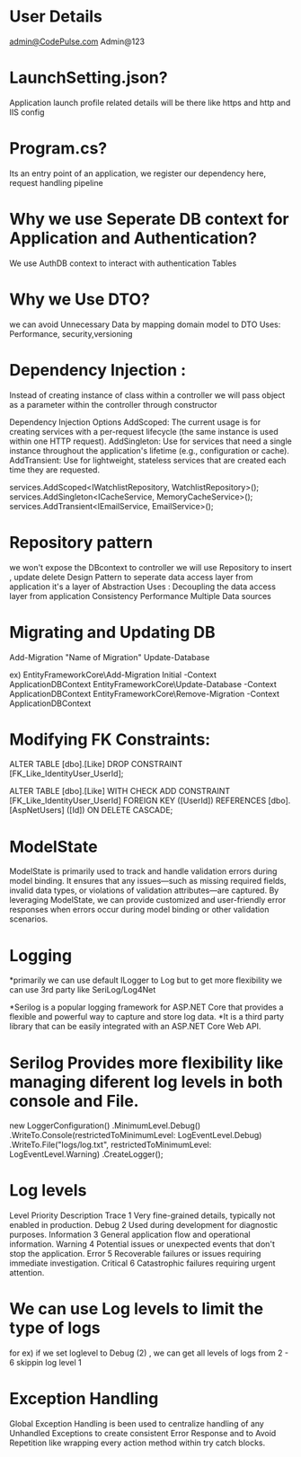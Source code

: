 # User Details
admin@CodePulse.com
Admin@123

# LaunchSetting.json?
Application launch profile related details will be there like https and http and IIS config

# Program.cs?
Its an entry point of an application, we register our dependency here, request handling pipeline


# Why we use Seperate DB context for Application and Authentication?
We use AuthDB context to interact with authentication Tables

# Why we Use DTO?
we can avoid Unnecessary Data by mapping domain model to DTO
Uses: Performance, security,versioning


# Dependency Injection :
Instead of creating instance of class within a controller we will pass object as a parameter within the controller through constructor

Dependency Injection Options
AddScoped: The current usage is for creating services with a per-request lifecycle (the same instance is used within one HTTP request).
AddSingleton: Use for services that need a single instance throughout the application's lifetime (e.g., configuration or cache).
AddTransient: Use for lightweight, stateless services that are created each time they are requested.

services.AddScoped<IWatchlistRepository, WatchlistRepository>();
services.AddSingleton<ICacheService, MemoryCacheService>();
services.AddTransient<IEmailService, EmailService>();


# Repository pattern
we won't expose the DBcontext to controller we will use Repository to insert , update delete
Design Pattern to seperate data access layer from application
it's a layer of Abstraction
Uses :
Decoupling the data access layer from application
Consistency
Performance
Multiple Data sources

# Migrating and Updating DB
Add-Migration "Name of Migration"
Update-Database

ex)
EntityFrameworkCore\Add-Migration Initial -Context ApplicationDBContext
EntityFrameworkCore\Update-Database -Context ApplicationDBContext
EntityFrameworkCore\Remove-Migration -Context ApplicationDBContext



# Modifying FK Constraints:

ALTER TABLE [dbo].[Like] 
DROP CONSTRAINT [FK_Like_IdentityUser_UserId];

ALTER TABLE [dbo].[Like]
WITH CHECK ADD CONSTRAINT [FK_Like_IdentityUser_UserId]
FOREIGN KEY ([UserId])
REFERENCES [dbo].[AspNetUsers] ([Id])
ON DELETE CASCADE;


# ModelState
ModelState is primarily used to track and handle validation errors during model binding. It ensures that any issues—such as missing required fields,
invalid data types, or violations of validation attributes—are captured. By leveraging ModelState, we can provide customized and user-friendly error
responses when errors occur during model binding or other validation scenarios.

# Logging
*primarily we can use default ILogger to Log but to get more flexibility we can use 3rd party like SeriLog/Log4Net

*Serilog is a popular logging framework for ASP.NET Core that provides a flexible and powerful way to capture and store log data.
*It is a third party library that can be easily integrated with an ASP.NET Core Web API.

# Serilog Provides more flexibility like managing diferent log levels in both console and File.
new LoggerConfiguration()
    .MinimumLevel.Debug()
    .WriteTo.Console(restrictedToMinimumLevel: LogEventLevel.Debug)
    .WriteTo.File("logs/log.txt", restrictedToMinimumLevel: LogEventLevel.Warning)
    .CreateLogger();


# Log levels
Level		Priority	Description
Trace		1			Very fine-grained details, typically not enabled in production.
Debug		2			Used during development for diagnostic purposes.
Information	3			General application flow and operational information.
Warning		4			Potential issues or unexpected events that don't stop the application.
Error		5			Recoverable failures or issues requiring immediate investigation.
Critical	6			Catastrophic failures requiring urgent attention.

# We can use Log levels to limit the type of logs 
for ex) if we set loglevel to Debug (2) , we can get all levels of logs from 2 - 6 skippin log level 1


# Exception Handling
Global Exception Handling is been used to centralize handling of any Unhandled Exceptions to create consistent Error Response and to Avoid Repetition like wrapping
every action method within try catch blocks.


